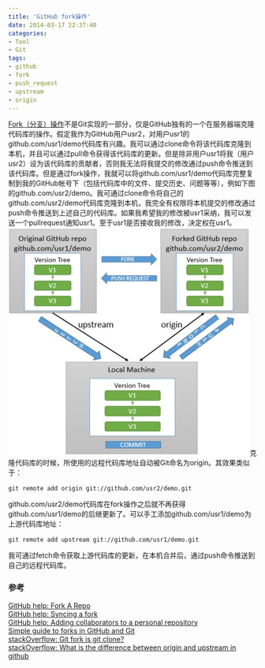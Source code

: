 ```yaml
---
title: 'GitHub fork操作'
date: 2014-03-17 22:37:40
categories: 
- Tool
- Git
tags: 
- github
- fork
- push_request
- upstream
- origin
---
```

[Fork（分支）操作](https://help.github.com/articles/fork-a-repo)不是Git实现的一部分，仅是GitHub独有的一个在服务器端克隆代码库的操作。假定我作为GitHub用户usr2，对用户usr1的github.com/usr1/demo代码库有兴趣。我可以通过clone命令将该代码库克隆到本机，并且可以通过pull命令获得该代码库的更新。但是除非用户usr1将我（用户usr2）设为该代码库的贡献者，否则我无法将我提交的修改通过push命令推送到该代码库。但是通过fork操作，我就可以将github.com/usr1/demo代码库完整复制到我的GitHub帐号下（包括代码库中的文件、提交历史、问题等等），例如下图的github.com/usr2/demo。我可通过clone命令将自己的github.com/usr2/demo代码库克隆到本机，我完全有权限将本机提交的修改通过push命令推送到上述自己的代码库。如果我希望我的修改被usr1采纳，我可以发送一个pullrequest通知usr1。至于usr1是否接收我的修改，决定权在usr1。![GitHub fork操作](/images/2014/3/0026uWfMgy6R0c2nfXU26.jpg)克隆代码库的时候，所使用的远程代码库地址自动被Git命名为origin。其效果类似于：

```
git remote add origin git://github.com/usr2/demo.git
```


github.com/usr2/demo代码库在fork操作之后就不再获得github.com/usr1/demo的后继更新了。可以手工添加github.com/usr1/demo为上游代码库地址：
```
git remote add upstream git://github.com/usr1/demo.git
```

我可通过fetch命令获取上游代码库的更新，在本机合并后，通过push命令推送到自己的远程代码库。

### 参考

[GitHub help: Fork A Repo](https://help.github.com/articles/fork-a-repo)    
[GitHub help: Syncing a fork](https://help.github.com/articles/syncing-a-fork/)    
[ GitHub help: Adding collaborators to a personal repository](https://help.github.com/articles/adding-collaborators-to-a-personal-repository/)    
[ Simple guide to forks in GitHub and Git](http://www.dataschool.io/simple-guide-to-forks-in-github-and-git/)    
[stackOverflow: Git fork is git clone?](http://stackoverflow.com/questions/6286571/git-fork-is-git-clone)    
[ stackOverflow: What is the difference between origin and upstream in github](http://stackoverflow.com/questions/9257533/what-is-the-difference-between-origin-and-upstream-in-github/9257901)    